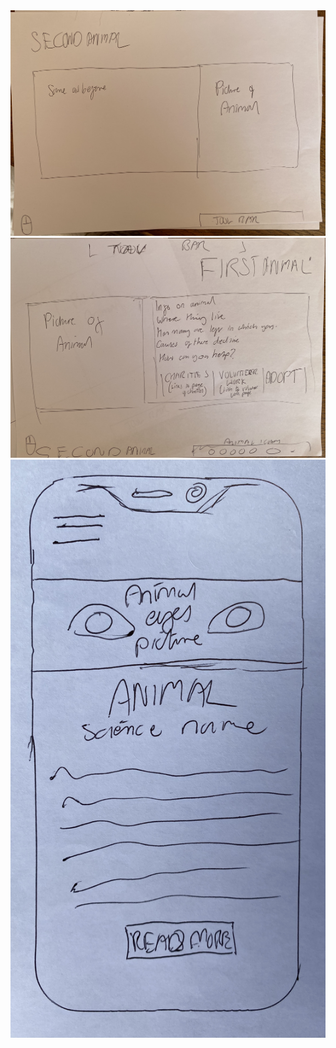 <img src="one-world/assets/images/r-animal.jpg">
<br>
<img src="one-world/assets/images/l-animal.jpg">
<br>
<img src="one-world/assets/images/animal-mob.jpg">